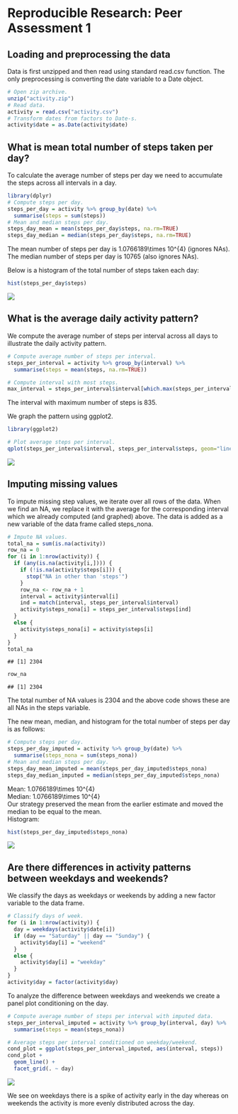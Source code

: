 # Reproducible Research: Peer Assessment 1


## Loading and preprocessing the data

Data is first unzipped and then read using standard read.csv function. 
The only preprocessing is converting the date variable to a Date object.


```r
# Open zip archive.
unzip("activity.zip")
# Read data.
activity = read.csv("activity.csv")
# Transform dates from factors to Date-s.
activity$date = as.Date(activity$date)
```

## What is mean total number of steps taken per day?

To calculate the average number of steps per day we need to accumulate the
steps across all intervals in a day.


```r
library(dplyr)
# Compute steps per day.
steps_per_day = activity %>% group_by(date) %>% 
  summarise(steps = sum(steps))
# Mean and median steps per day.
steps_day_mean = mean(steps_per_day$steps, na.rm=TRUE)
steps_day_median = median(steps_per_day$steps, na.rm=TRUE)
```

The mean number of steps per day is 1.0766189\times 10^{4} (ignores NAs).  
The median number of steps per day is 10765 (also ignores NAs).

Below is a histogram of the total number of steps taken each day:


```r
hist(steps_per_day$steps)
```

![](PA1_template_files/figure-html/steps_per_day_histogram-1.png)

## What is the average daily activity pattern?

We compute the average number of steps per interval across all days to
illustrate the daily activity pattern.


```r
# Compute average number of steps per interval.
steps_per_interval = activity %>% group_by(interval) %>%
  summarise(steps = mean(steps, na.rm=TRUE))

# Compute interval with most steps.
max_interval = steps_per_interval$interval[which.max(steps_per_interval$steps)]
```

The interval with maximum number of steps is 835.

We graph the pattern using ggplot2.


```r
library(ggplot2)

# Plot average steps per interval.
qplot(steps_per_interval$interval, steps_per_interval$steps, geom="line")
```

![](PA1_template_files/figure-html/avg_steps_per_interval_graph-1.png)

## Imputing missing values

To impute missing step values, we iterate over all rows of the data. When we
find an NA, we replace it with the average for the corresponding interval
which we already computed (and graphed) above. The data is added as a new
variable of the data frame called steps_nona.


```r
# Impute NA values.
total_na = sum(is.na(activity))
row_na = 0
for (i in 1:nrow(activity)) {
  if (any(is.na(activity[i,]))) {
    if (!is.na(activity$steps[i])) {
      stop("NA in other than 'steps'")
    }
    row_na <- row_na + 1
    interval = activity$interval[i]
    ind = match(interval, steps_per_interval$interval)
    activity$steps_nona[i] = steps_per_interval$steps[ind]
  }
  else {
    activity$steps_nona[i] = activity$steps[i]
  }
}
total_na
```

```
## [1] 2304
```

```r
row_na
```

```
## [1] 2304
```

The total number of NA values is 2304 and the above code shows these
are all NAs in the steps variable.

The new mean, median, and histogram for the total number of steps per day is
as follows:


```r
# Compute steps per day.
steps_per_day_imputed = activity %>% group_by(date) %>% 
  summarise(steps_nona = sum(steps_nona))
# Mean and median steps per day.
steps_day_mean_imputed = mean(steps_per_day_imputed$steps_nona)
steps_day_median_imputed = median(steps_per_day_imputed$steps_nona)
```
Mean: 1.0766189\times 10^{4}  
Median: 1.0766189\times 10^{4}  
Our strategy preserved the mean from the earlier estimate and moved the median
to be equal to the mean.  
Histogram:

```r
hist(steps_per_day_imputed$steps_nona)
```

![](PA1_template_files/figure-html/imputed_steps_per_day_histogram-1.png)

## Are there differences in activity patterns between weekdays and weekends?

We classify the days as weekdays or weekends by adding a new factor variable
to the data frame.


```r
# Classify days of week.
for (i in 1:nrow(activity)) {
  day = weekdays(activity$date[i])
  if (day == "Saturday" || day == "Sunday") {
    activity$day[i] = "weekend"
  }
  else {
    activity$day[i] = "weekday"
  }
}
activity$day = factor(activity$day)
```

To analyze the difference between weekdays and weekends we create a panel
plot conditioning on the day.


```r
# Compute average number of steps per interval with imputed data.
steps_per_interval_imputed = activity %>% group_by(interval, day) %>%
  summarise(steps = mean(steps_nona))

# Average steps per interval conditioned on weekday/weekend.
cond_plot = ggplot(steps_per_interval_imputed, aes(interval, steps))
cond_plot +
  geom_line() +
  facet_grid(. ~ day)
```

![](PA1_template_files/figure-html/day_panels-1.png)

We see on weekdays there is a spike of activity early in the day whereas on
weekends the activity is more evenly distributed across the day.
